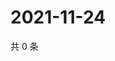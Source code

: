# 2021-11-24

共 0 条

<!-- BEGIN WEIBO -->
<!-- 最后更新时间 Wed Nov 24 2021 14:10:53 GMT+0800 (China Standard Time) -->

<!-- END WEIBO -->
